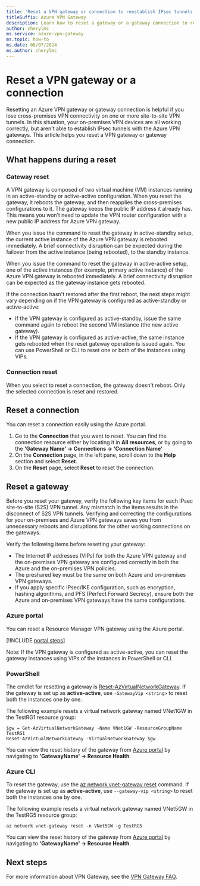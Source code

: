 ```yaml
---
title: 'Reset a VPN gateway or connection to reestablish IPsec tunnels'
titleSuffix: Azure VPN Gateway
description: Learn how to reset a gateway or a gateway connection to reestablish IPsec tunnels.
author: cherylmc
ms.service: azure-vpn-gateway
ms.topic: how-to
ms.date: 08/07/2024
ms.author: cherylmc 
---
```

# Reset a VPN gateway or a connection

Resetting an Azure VPN gateway or gateway connection is helpful if you lose cross-premises VPN connectivity on one or more site-to-site VPN tunnels. In this situation, your on-premises VPN devices are all working correctly, but aren't able to establish IPsec tunnels with the Azure VPN gateways. This article helps you reset a VPN gateway or gateway connection.

## What happens during a reset

### Gateway reset

A VPN gateway is composed of two virtual machine (VM) instances running in an active-standby or active-active configuration. When you reset the gateway, it reboots the gateway, and then reapplies the cross-premises configurations to it. The gateway keeps the public IP address it already has. This means you won’t need to update the VPN router configuration with a new public IP address for Azure VPN gateway.

When you issue the command to reset the gateway in active-standby setup, the current active instance of the Azure VPN gateway is rebooted immediately. A brief connectivity disruption can be expected during the failover from the active instance (being rebooted), to the standby instance.

When you issue the command to reset the gateway in active-active setup, one of the active instances (for example, primary active instance) of the Azure VPN gateway is rebooted immediately. A brief connectivity disruption can be expected as the gateway instance gets rebooted.

If the connection hasn't restored after the first reboot, the next steps might vary depending on if the VPN gateway is configured as active-standby or active-active:

* If the VPN gateway is configured as active-standby, issue the same command again to reboot the second VM instance (the new active gateway).
* If the VPN gateway is configured as active-active, the same instance gets rebooted when the reset gateway operation is issued again. You can use PowerShell or CLI to reset one or both of the instances using VIPs.

### Connection reset

When you select to reset a connection, the gateway doesn't reboot. Only the selected connection is reset and restored.

## Reset a connection

You can reset a connection easily using the Azure portal.

1. Go to the **Connection** that you want to reset. You can find the connection resource either by locating it in **All resources**, or by going to the **'Gateway Name' -> Connections -> 'Connection Name'**
1. On the **Connection** page, in the left pane, scroll down to the **Help** section and select **Reset**.
1. On the **Reset** page, select **Reset** to reset the connection.

## Reset a gateway

Before you reset your gateway, verify the following key items for each IPsec site-to-site (S2S) VPN tunnel. Any mismatch in the items results in the disconnect of S2S VPN tunnels. Verifying and correcting the configurations for your on-premises and Azure VPN gateways saves you from unnecessary reboots and disruptions for the other working connections on the gateways.

Verify the following items before resetting your gateway:

* The Internet IP addresses (VIPs) for both the Azure VPN gateway and the on-premises VPN gateway are configured correctly in both the Azure and the on-premises VPN policies.
* The preshared key must be the same on both Azure and on-premises VPN gateways.
* If you apply specific IPsec/IKE configuration, such as encryption, hashing algorithms, and PFS (Perfect Forward Secrecy), ensure both the Azure and on-premises VPN gateways have the same configurations.

### <a name="portal"></a>Azure portal

You can reset a Resource Manager VPN gateway using the Azure portal.

[!INCLUDE [portal steps](../../includes/vpn-gateway-reset-gw-portal-include.md)]

Note: If the VPN gateway is configured as active-active, you can reset the gateway instances using VIPs of the instances in PowerShell or CLI.

### <a name="ps"></a>PowerShell

The cmdlet for resetting a gateway is [Reset-AzVirtualNetworkGateway](/powershell/module/az.network/reset-azvirtualnetworkgateway). If the gateway is set up as **active-active**, use `-GatewayVip <string>` to reset both the instances one by one.

The following example resets a virtual network gateway named VNet1GW in the TestRG1 resource group:

```azurepowershell-interactive
$gw = Get-AzVirtualNetworkGateway -Name VNet1GW -ResourceGroupName TestRG1
Reset-AzVirtualNetworkGateway -VirtualNetworkGateway $gw
```

You can view the reset history of the gateway from [Azure portal](https://portal.azure.com) by navigating to **'GatewayName' -> Resource Health**.

### <a name="cli"></a>Azure CLI

To reset the gateway, use the [az network vnet-gateway reset](/cli/azure/network/vnet-gateway) command. If the gateway is set up as **active-active**, use `--gateway-vip <string>` to reset both the instances one by one.

The following example resets a virtual network gateway named VNet5GW in the TestRG5 resource group:

```azurecli-interactive
az network vnet-gateway reset -n VNet5GW -g TestRG5
```

You can view the reset history of the gateway from [Azure portal](https://portal.azure.com) by navigating to **'GatewayName' -> Resource Health**.

## Next steps

For more information about VPN Gateway, see the [VPN Gateway FAQ](vpn-gateway-vpn-faq.md).
